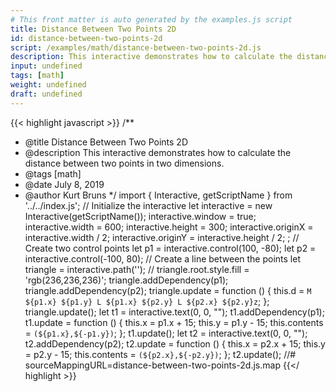 ```yaml
---
# This front matter is auto generated by the examples.js script
title: Distance Between Two Points 2D
id: distance-between-two-points-2d
script: /examples/math/distance-between-two-points-2d.js
description: This interactive demonstrates how to calculate the distance between two points in two dimensions.
input: undefined
tags: [math]
weight: undefined
draft: undefined
---
```


{{< highlight javascript >}}
/**
* @title Distance Between Two Points 2D
* @description This interactive demonstrates how to calculate the distance between two points in two dimensions.
* @tags [math]
* @date July 8, 2019
* @author Kurt Bruns
*/
import { Interactive, getScriptName } from '../../index.js';
// Initialize the interactive
let interactive = new Interactive(getScriptName());
interactive.window = true;
interactive.width = 600;
interactive.height = 300;
interactive.originX = interactive.width / 2;
interactive.originY = interactive.height / 2;
;
// Create two control points
let p1 = interactive.control(100, -80);
let p2 = interactive.control(-100, 80);
// Create a line between the points
let triangle = interactive.path('');
// triangle.root.style.fill = 'rgb(236,236,236)';
triangle.addDependency(p1);
triangle.addDependency(p2);
triangle.update = function () {
    this.d = `M ${p1.x} ${p1.y} L ${p1.x} ${p2.y} L ${p2.x} ${p2.y}z`;
};
triangle.update();
let t1 = interactive.text(0, 0, "");
t1.addDependency(p1);
t1.update = function () {
    this.x = p1.x + 15;
    this.y = p1.y - 15;
    this.contents = `(${p1.x},${-p1.y})`;
};
t1.update();
let t2 = interactive.text(0, 0, "");
t2.addDependency(p2);
t2.update = function () {
    this.x = p2.x + 15;
    this.y = p2.y - 15;
    this.contents = `(${p2.x},${-p2.y})`;
};
t2.update();
//# sourceMappingURL=distance-between-two-points-2d.js.map
{{</ highlight >}}

